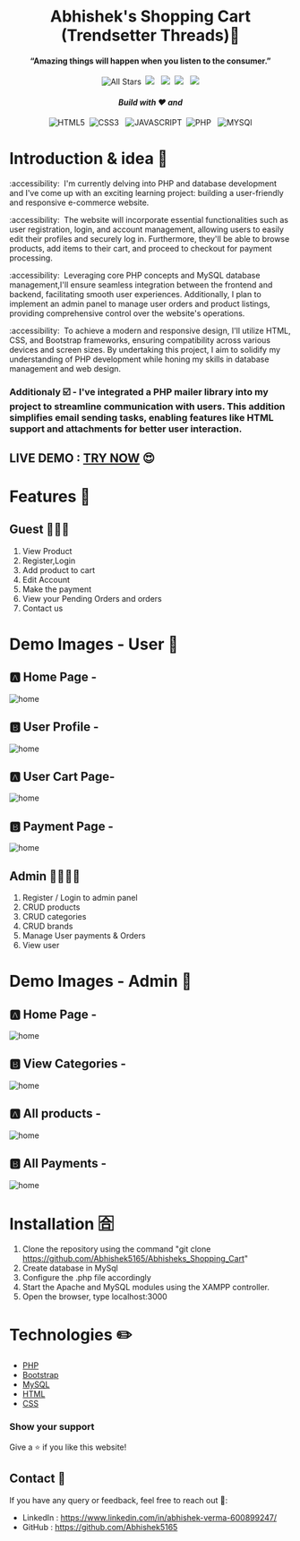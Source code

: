 <p>
  <h1 align="center"><b>Abhishek's Shopping Cart (Trendsetter Threads)🙂</b></h1>
</p>

<p>
  <h4 align="center"><b>“Amazing things will happen when you listen to the consumer.” </b></h4>
</p>

<p align="center"> 
    <img alt="All Stars" src="https://visitor-badge.laobi.icu/badge?page_id=Abhishek5165.Abhisheks_Shopping_Cart"/>&nbsp;
    <img src="https://img.shields.io/github/stars/Abhishek5165/Abhisheks_Shopping_Cart" />
    &nbsp;
    <img src="https://img.shields.io/github/forks/Abhishek5165/Abhisheks_Shopping_Cart" />&nbsp;
    <img src="https://img.shields.io/github/repo-size/Abhishek5165/Abhisheks_Shopping_Cart"/>
    &nbsp;
    <img src="https://img.shields.io/github/last-commit/Abhishek5165/Abhisheks_Shopping_Cart"/>
</p>

<p>
  <h4 align="center"><i>Build with ❤️ and</i></h4>
</p>
<p align="center"> 
    <img alt="HTML5" src="https://img.shields.io/badge/HTML5-E34F26?&logo=html5&logoColor=white"/>&nbsp;
    <img src="https://img.shields.io/badge/CSS3-1572B6?&logo=css3&logoColor=white" alt="CSS3" />
    &nbsp;
    <img src="https://img.shields.io/badge/JavaScript-323330?&logo=javascript&logoColor=F7DF1E" alt="JAVASCRIPT" />&nbsp;
    <img src="https://img.shields.io/badge/PHP-777BB4?&logo=php&logoColor=white" alt="PHP"/>
    &nbsp;
    <img src="https://img.shields.io/badge/MySQL-005C84?&logo=mysql&logoColor=white" alt="MYSQl"/>
    
</p>

# Introduction & idea 🫣

<p> :accessibility:&nbsp;  I'm currently delving into PHP and database development and I've come up with an exciting learning project: building a user-friendly and responsive e-commerce website.<br>
  
:accessibility:&nbsp;  The website will incorporate essential functionalities such as user registration, login, and account management, allowing users to easily edit their profiles and securely log in. Furthermore, they'll be able to browse products, add items to their cart, and proceed to checkout for payment processing.<br>
  
:accessibility:&nbsp;  Leveraging core PHP concepts and MySQL database management,I'll ensure seamless integration between the frontend and backend, facilitating smooth user experiences. Additionally, I plan to implement an admin panel to manage user orders and product listings, providing comprehensive control over the website's operations.<br>

:accessibility:&nbsp;  To achieve a modern and responsive design, I'll utilize HTML, CSS, and Bootstrap frameworks, ensuring compatibility across various devices and screen sizes. By undertaking this project, I aim to solidify my understanding of PHP development while honing my skills in database management and web design.</p>

### Additionaly ☑️ - I've integrated a PHP mailer library into my project to streamline communication with users. This addition simplifies email sending tasks, enabling features like HTML support and attachments for better user interaction.

## **LIVE DEMO : [TRY NOW](https://predicant-protectio.000webhostapp.com/)** 😍

# Features 🤞

## Guest 🧑‍🤝‍🧑
1. View Product
2. Register,Login
3. Add product to cart
4. Edit Account
5. Make the payment
6. View your Pending Orders and orders
7. Contact us

# Demo Images - User 📸

## 🅰️ Home Page -

![home](https://github.com/Abhishek5165/Abhisheks_Shopping_Cart/blob/main/Web%20Demo/A1.png)

## 🅱️ User Profile -

![home](https://github.com/Abhishek5165/Abhisheks_Shopping_Cart/blob/main/Web%20Demo/A5.png)

## 🅰️ User Cart Page-

![home](https://github.com/Abhishek5165/Abhisheks_Shopping_Cart/blob/main/Web%20Demo/A2.png)

## 🅱️ Payment Page -

![home](https://github.com/Abhishek5165/Abhisheks_Shopping_Cart/blob/main/Web%20Demo/A3.png)


## Admin 🤵‍♂️🤵‍♂️
1. Register / Login to admin panel
2. CRUD products
3. CRUD categories
4. CRUD brands
5. Manage User payments & Orders
6. View user

# Demo Images - Admin 📸

## 🅰️ Home Page -

![home](https://github.com/Abhishek5165/Abhisheks_Shopping_Cart/blob/main/Web%20Demo/A13.png)

## 🅱️ View Categories -

![home](https://github.com/Abhishek5165/Abhisheks_Shopping_Cart/blob/main/Web%20Demo/A12.png)

## 🅰️ All products -

![home](https://github.com/Abhishek5165/Abhisheks_Shopping_Cart/blob/main/Web%20Demo/A9.png)

## 🅱️ All Payments -

![home](https://github.com/Abhishek5165/Abhisheks_Shopping_Cart/blob/main/Web%20Demo/A10.png)



# Installation 🈴
1. Clone the repository using the command "git clone https://github.com/Abhishek5165/Abhisheks_Shopping_Cart"
2. Create database in MySql
3. Configure the .php file accordingly
4. Start the Apache and MySQL modules using the XAMPP controller.
5. Open the browser, type localhost:3000

# Technologies ✏️
- [PHP](https://www.php.net/docs.php)
- [Bootstrap](https://getbootstrap.com)
- [MySQL](https://www.mysql.com)
- [HTML](https://www.w3schools.com/html/default.asp)
- [CSS](https://www.w3schools.com/css/default.asp)

### Show your support

Give a ⭐ if you like this website!

## Contact 🌟
If you have any query or feedback, feel free to reach out 💖:
- LinkedIn : https://www.linkedin.com/in/abhishek-verma-600899247/
- GitHub : https://github.com/Abhishek5165

